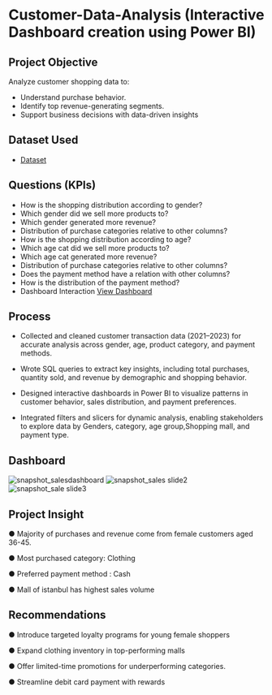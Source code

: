 # Customer-Data-Analysis (Interactive Dashboard creation using Power BI)
## Project Objective
Analyze customer shopping data to:
-	Understand purchase behavior.
-	Identify top revenue-generating segments.
-	Support business decisions with data-driven insights

## Dataset Used
  - <a href="https://github.com/amit4910/Customer_sales_Dashboard/blob/main/customer.csv">Dataset</a>

## Questions (KPIs)
-	How is the shopping distribution according to gender?
-	Which gender did we sell more products to?
-	Which gender generated more revenue?
-	Distribution of purchase categories relative to other columns?
-	How is the shopping distribution according to age?
-	Which age cat did we sell more products to?
-	Which age cat generated more revenue?
-	Distribution of purchase categories relative to other columns?
-	Does the payment method have a relation with other columns?
-	How is the distribution of the payment method?
- Dashboard Interaction <a href="https://github.com/amit4910/Customer_sales_Dashboard/blob/main/snapshot_salesdashboard.png">View Dashboard</a>

## Process
- Collected and cleaned customer transaction data (2021–2023) for accurate analysis across gender, age, product category, and payment methods.

- Wrote SQL queries to extract key insights, including total purchases, quantity sold, and revenue by demographic and shopping behavior.

- Designed interactive dashboards in Power BI to visualize patterns in customer behavior, sales distribution, and payment preferences.

- Integrated filters and slicers for dynamic analysis, enabling stakeholders to explore data by Genders, category, age group,Shopping mall, and payment type.

## Dashboard
![snapshot_salesdashboard](https://github.com/user-attachments/assets/d4e0213c-c8a9-4ee6-96ed-d805523a363b)
![snapshot_sales slide2](https://github.com/user-attachments/assets/441972a3-eeb4-4172-95cd-186632363bad)
![snapshot_sale slide3](https://github.com/user-attachments/assets/ff4aab56-d3e6-461b-bfbd-f4a4b389c0a4)

## Project Insight
●	Majority of purchases and revenue come from female customers aged 36-45.

●	Most purchased category: Clothing

●	Preferred payment method : Cash

●	Mall of istanbul has highest sales volume

## Recommendations
●	Introduce targeted loyalty programs for young female shoppers

●	Expand clothing inventory in top-performing malls

●	Offer limited-time promotions for underperforming categories.

●	Streamline debit card payment with rewards






  

